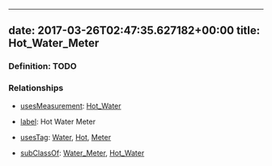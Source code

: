 
---
date: 2017-03-26T02:47:35.627182+00:00
title: Hot_Water_Meter
---
### Definition: TODO

### Relationships

* [usesMeasurement](https://brickschema.org/schema/1.0/BrickFrame#usesMeasurement): [Hot_Water](https://brickschema.org/schema/1.0/Brick#Hot_Water)

* [label](http://www.w3.org/2000/01/rdf-schema#label): Hot Water Meter

* [usesTag](https://brickschema.org/schema/1.0/BrickFrame#usesTag): [Water](https://brickschema.org/schema/1.0/BrickTag#Water), [Hot](https://brickschema.org/schema/1.0/BrickTag#Hot), [Meter](https://brickschema.org/schema/1.0/BrickTag#Meter)

* [subClassOf](http://www.w3.org/2000/01/rdf-schema#subClassOf): [Water_Meter](https://brickschema.org/schema/1.0/Brick#Water_Meter), [Hot_Water](https://brickschema.org/schema/1.0/Brick#Hot_Water)
